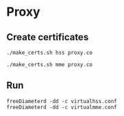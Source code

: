# Proxy 

## Create certificates 
```
./make_certs.sh hss proxy.co

./make_certs.sh mme proxy.co
```

## Run 
```
freeDiameterd -dd -c virtualhss.conf 
freeDiameterd -dd -c virtualmme.conf
```